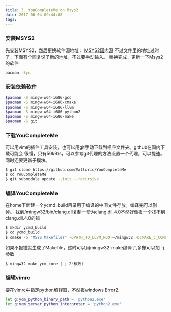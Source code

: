 ```yaml
---
title: 3. YouCompleteMe on Msys2
date: 2017-06-04 09:44:08
tags:
---
```


### 安装MSYS2

先安装MSYS2，然后更换软件源地址：
[MSYS2国内源](https://gist.github.com/elvisw/cc00088e9c8fd1c83aca)
不过文件里的地址过时了，下面有个回复说了新的地址，不过要手动输入。
替换完成，更新一下Msys2的软件

``` bash
pacman -Syu
```

### 安装依赖软件

``` bash
$pacman -S mingw-w64-i686-gcc
$pacman -S mingw-w64-i686-cmake
$pacman -S mingw-w64-i686-llvm
$pacman -S mingw-w64-i686-python2
$pacman -S mingw-w64-i686-make
$pacman -S git
```

### 下载YouCompleteMe

可以用vim的插件工具安装，也可以用git手动下载到相应文件夹。github在国内下载可能会
很慢，只有50kB/s，可以参考git代理的方法设置一个代理，可以提速。同时还要更新子模块。

``` bash
$ git clone https://github.com/Valloric/YouCompleteMe
$ cd YouCompleteMe
$ git submodule update --init --recursive
```

### 编译YouCompleteMe

在home下新建一个ycmd_build目录用于编译的中间文件存放，编译完可以删掉。
找到/mingw32/bin/clang.dll复制一份为clang.dll.4.0不然好像报一个找不到clang.dll.4.0的错

``` bash
$ mkdir ycmd_build
$ cd ycmd_build
$ cmake -G "MSYS Makefiles" -DPATH_TO_LLVM_ROOT=/mingw32 -DCMAKE_C_COMPILER=/mingw32/bin/gcc.exe -DCMAKE_CXX_COMPILER=/mingw32/bin/g++.exe -DCMAKE_MAKE_PROGRAM=/mingw32/bin/mingw32-make . /usr/share/vim/vimfiles/plugged/YouCompleteMe/third_party/ycmd/cpp/
```

如果不报错就生成了Makefile，这时可以用mingw32-make编译了,多核可以加 -j 参数

``` bash
$ mingw32-make ycm_core [-j 2*核数]
```

### 编辑vimrc

要在vimrc中指定python解释器，不然报windows Error2.

``` bash
let g:ycm_python_binary_path = 'python2.exe'
let g:ycm_server_python_interpreter = 'python2.exe'
```